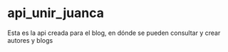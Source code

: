 # api_unir_juanca
Esta es la api creada para el blog, en dónde se pueden consultar y crear autores y blogs
